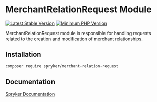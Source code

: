 # MerchantRelationRequest Module
[![Latest Stable Version](https://poser.pugx.org/spryker/merchant-relation-request/v/stable.svg)](https://packagist.org/packages/spryker/merchant-relation-request)
[![Minimum PHP Version](https://img.shields.io/badge/php-%3E%3D%208.3-8892BF.svg)](https://php.net/)

MerchantRelationRequest module is responsible for handling requests related to the creation and modification of merchant relationships.

## Installation

```
composer require spryker/merchant-relation-request
```

## Documentation

[Spryker Documentation](https://docs.spryker.com)
